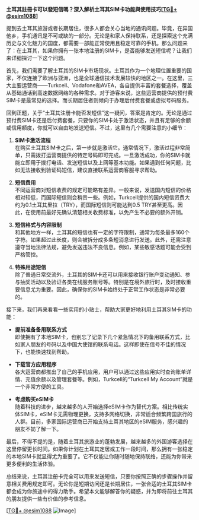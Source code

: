 **土耳其註冊卡可以發短信嗎？深入解析土耳其SIM卡功能與使用技巧[[TG💪+ @esim1088](https://t.me/s/esim1088)]**

提到去土耳其旅游或者长期居住，很多人都会关心当地的通讯问题。毕竟，在异国他乡，手机通讯是不可或缺的一部分。无论是和家人保持联系，还是探索这个充满历史与文化魅力的国度，都需要一部能正常使用且稳定可靠的手机。那么问题来了：在土耳其，如果你拥有一张本地注册的SIM卡，是否能够发送短信呢？让我们来详细探讨一下这个问题。

首先，我们需要了解土耳其的SIM卡市场现状。土耳其作为一个地理位置重要的国家，不仅连接了欧洲与亚洲，也是全球通信技术发展较快的地区之一。在这里，三大主要运营商——Turkcell、Vodafone和AVEA，各自提供丰富的套餐选择，覆盖从基础通话到高速数据网络的各种需求。对于游客来说，这些运营商提供的预付费SIM卡是最常见的选择。而长期居住者则倾向于办理后付费套餐或虚拟号码服务。

回到正题，关于“土耳其注册卡能否发短信”这一疑问，答案是肯定的。无论是通过预付费SIM卡还是后付费套餐，只要你的SIM卡处于激活状态，并且有足够的余额或信用额度，你就可以自由地发送短信。不过，这里有几个需要注意的小细节：

1. **SIM卡激活流程**  
   在购买土耳其SIM卡之后，第一步就是激活它。通常情况下，激活过程非常简单，只需拨打运营商提供的特定号码即可完成。一旦激活成功，你的SIM卡就能立即用于拨打电话、发送短信以及上网等基本功能。如果遇到任何问题，比如无法接收到验证码短信，建议直接联系运营商客服寻求帮助。

2. **短信费用**  
   不同运营商对短信收费的规定可能略有差异。一般来说，发送国内短信的价格相对较低，而国际短信则会稍贵一些。例如，Turkcell提供的国内短信资费大约为0.1土耳其里拉（TRY），而国际短信则可能达到0.5 TRY甚至更高。因此，在使用前最好先确认清楚相关收费标准，以免产生不必要的额外开销。

3. **短信格式与内容限制**  
   和其他地方一样，土耳其的短信也有一定的字符限制，通常为每条最多160个字符。如果超过此长度，则会被拆分成多条短消息进行发送。此外，还需注意遵守当地法律法规，避免发送违法不良信息。例如，某些敏感话题可能会受到严格管控。

4. **特殊用途短信**  
   除了普通日常交流外，土耳其的SIM卡还可以用来接收银行账户变动通知、参与抽奖活动以及验证各类在线服务账号等。特别是在境外旅行时，及时接收重要信息尤为重要。因此，确保你的SIM卡始终处于正常工作状态是非常必要的。

接下来，我们再来看看一些实用的小贴士，帮助大家更好地利用土耳其SIM卡的功能：

- **提前准备备用联系方式**  
   即使拥有了本地SIM卡，也别忘了记录下几个紧急情况下的备用联系方式，比如家人朋友的号码以及中国大使馆的联系电话。这样即使在信号不佳的情况下，也能快速找到帮助。

- **下载官方应用程序**  
   各大运营商都推出了自己的手机应用，用户可以通过这些应用实时查询账单详情、充值余额以及管理套餐等。例如，Turkcell的“Turkcell My Account”就是一个非常方便的工具。

- **考虑购买eSIM卡**  
   随着科技的进步，越来越多的人开始选择eSIM卡作为替代方案。相比传统实体SIM卡，eSIM卡无需物理更换，支持多网络切换，非常适合频繁跨国旅行的人群。目前，多家国际运营商已开始支持土耳其地区的eSIM服务，感兴趣的朋友不妨了解一下。

最后，不得不提的是，随着土耳其旅游业的蓬勃发展，越来越多的外国游客选择在这里停留更长时间。如果你计划在土耳其定居或工作一段时间，那么拥有一张稳定的本地SIM卡就显得尤为重要了。它不仅能让你随时随地保持联络，还能为你带来更多便利的生活体验。

总结来说，土耳其注册卡完全可以用来发送短信，只要你按照正确的步骤操作并留意相关费用规定即可。无论你是短期访问还是长期居住，一张合适的土耳其SIM卡都会成为你旅途中的得力助手。希望本文能够解答你的疑惑，并为即将前往土耳其的朋友提供一些有价值的参考信息。

[[TG💪+ @esim1088](https://t.me/s/esim1088) ![Image](https://i.postimg.cc/4NQfJmqS/Snipaste-2025-05-13-00-14-12.png)]